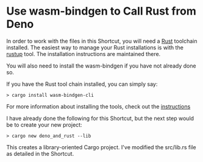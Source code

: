 # Use wasm-bindgen to Call Rust from Deno

In order to work with the files in this Shortcut, you will need a
[Rust](https://www.rust-lang.org) toolchain installed. The easiest way
to manage your Rust installations is with the
[rustup](https://rustup.rs) tool. The installation instructions are
maintained there.

You will also need to install the wasm-bindgen if you have not already
done so.

If you have the Rust tool chain installed, you can simply say:

```console
> cargo install wasm-bindgen-cli
```

For more information about installing the tools, check out the
[instructions](https://github.com/rustwasm/wasm-bindgen)

I have already done the following for this Shortcut, but the next step
would be to create your new project:

```console
> cargo new deno_and_rust --lib 
```

This creates a library-oriented Cargo project. I've modified the
src/lib.rs file as detailed in the Shortcut.
